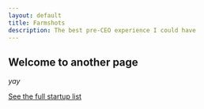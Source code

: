 ```yaml
---
layout: default
title: Farmshots
description: The best pre-CEO experience I could have
---
```


## Welcome to another page

_yay_

[See the full startup list](../startups.html)

